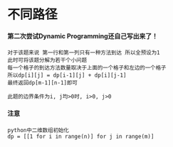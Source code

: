# 不同路径
#### 第二次尝试Dynamic Programming还自己写出来了！
    对于该题来说 第一行和第一列只有一种方法到达 所以全预设为1
    此时可将该题分解为若干个小问题
    每一个格子的到达方法数量取决于上面的一个格子和左边的一个格子
    所以dp[i][j] = dp[i-1][j] + dp[i][j-1]
    最终返回dp[m-1][n-1]即可
    
    此题的边界条件为i, j均>0时, i>0, j>0
#### 注意
    python中二维数组初始化
    dp = [[1 for i in range(n)] for j in range(m)]
    
    
